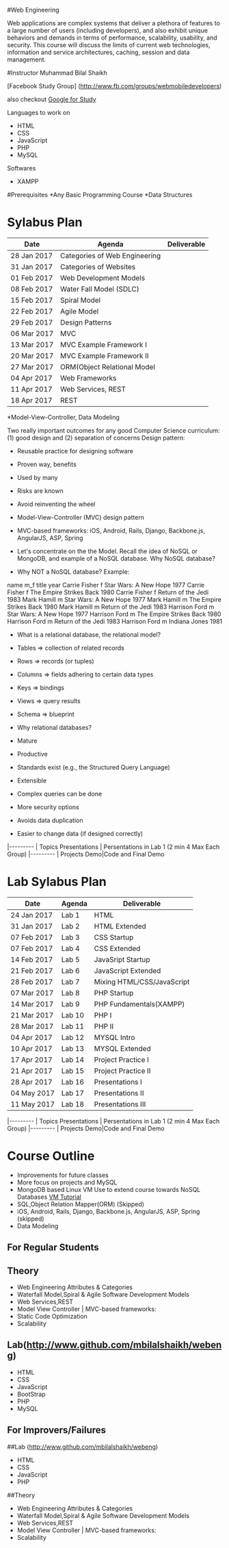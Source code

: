 
#Web Engineering

Web applications are complex systems that deliver a plethora of features to a large number of users (including developers), and also exhibit unique behaviors and demands in terms of performance, scalability, usability, and security. This course will discuss the limits of current web technologies, information and service architectures, caching, session and data management.

#Instructor
Muhammad Bilal Shaikh

[Facebook Study Group] (http://www.fb.com/groups/webmobiledevelopers)

also checkout [Google for Study](http://www.google.com)

Languages to work on
* HTML
* CSS
* JavaScript
* PHP
* MySQL

Softwares
* XAMPP

#Prerequisites
*Any Basic Programming Course
*Data Structures

# Sylabus Plan

|Date  |Agenda  |Deliverable
|-----|-------|----------
|28 Jan 2017|Categories of Web Engineering
|31 Jan 2017|Categories of Websites
|01 Feb 2017|Web Development Models
|08 Feb 2017|Water Fall Model (SDLC)
|15 Feb 2017|Spiral Model
|22 Feb 2017|Agile Model
|29 Feb 2017|Design Patterns
|06 Mar 2017|MVC
|13 Mar 2017|MVC Example Framework I
|20 Mar 2017|MVC Example Framework II
|27 Mar 2017|ORM(Object Relational Model
|04 Apr 2017|Web Frameworks
|11 Apr 2017|Web Services, REST
|18 Apr 2017|REST



*Model-View-Controller, Data Modeling

Two really important outcomes for any good Computer Science curriculum: (1) good design and (2) separation of concerns
Design pattern:

* Reusable practice for designing software
* Proven way, benefits
* Used by many
* Risks are known
* Avoid reinventing the wheel
* Model-View-Controller (MVC) design pattern

* MVC-based frameworks: iOS, Android, Rails, Django, Backbone.js, AngularJS, ASP, Spring
* Let's concentrate on the the Model. Recall the idea of NoSQL or MongoDB, and example of a NoSQL database. Why NoSQL database?
* Why NOT a NoSQL database? Example:

name	m_f	title	year
Carrie Fisher	f	Star Wars: A New Hope	1977
Carrie Fisher	f	The Empire Strikes Back	1980
Carrie Fisher	f	Return of the Jedi	1983
Mark Hamill	m	Star Wars: A New Hope	1977
Mark Hamill	m	The Empire Strikes Back	1980
Mark Hamill	m	Return of the Jedi	1983
Harrison Ford	m	Star Wars: A New Hope	1977
Harrison Ford	m	The Empire Strikes Back	1980
Harrison Ford	m	Return of the Jedi	1983
Harrison Ford	m	Indiana Jones	1981
* What is a relational database, the relational model?

* Tables => collection of related records
* Rows => records (or tuples)
* Columns => fields adhering to certain data types
* Keys => bindings
* Views => query results
* Schema => blueprint
* Why relational databases?

* Mature
* Productive
* Standards exist (e.g., the Structured Query Language)
* Extensible
* Complex queries can be done
* More security options
* Avoids data duplication
* Easier to change data (if designed correctly)

|--------- | Topics Presentations | Persentations in Lab 1 (2 min 4 Max Each Group)
|--------- | Projects Demo|Code and Final Demo


# Lab Sylabus Plan

|Date  |Agenda  |Deliverable
|-----|-------|----------
|24 Jan 2017|Lab 1 |HTML
|31 Jan 2017|Lab 2 |HTML Extended
|07 Feb 2017|Lab 3 |CSS Startup
|07 Feb 2017|Lab 4 |CSS Extended
|14 Feb 2017|Lab 5 |JavaSript Startup
|21 Feb 2017|Lab 6 |JavaScript Extended
|28 Feb 2017|Lab 7 |Mixing HTML/CSS/JavaScript
|07 Mar 2017|Lab 8 |PHP Startup
|14 Mar 2017|Lab 9 |PHP Fundamentals(XAMPP)
|21 Mar 2017|Lab 10 |PHP I
|28 Mar 2017|Lab 11 |PHP II
|04 Apr 2017|Lab 12 |MYSQL Intro
|10 Apr 2017|Lab 13 |MYSQL Extended
|17 Apr 2017|Lab 14 |Project Practice I
|21 Apr 2017|Lab 15 |Project Practice II
|28 Apr 2017|Lab 16 |Presentations I
|04 May 2017|Lab 17 |Presentations II
|11 May 2017|Lab 18 |Presentations III

|--------- | Topics Presentations | Persentations in Lab 1 (2 min 4 Max Each Group)
|--------- | Projects Demo|Code and Final Demo

# Course Outline

* Improvements for future classes
* More focus on projects and MySQL
* MongoDB based Linux VM Use to extend course towards NoSQL Databases [VM Tutorial](http://www.cs.tufts.edu/comp/20/vm/)
* SQL,Object Relation Mapper(ORM) (Skipped)
* iOS, Android, Rails, Django, Backbone.js, AngularJS, ASP, Spring (skipped)
* Data Modeling

## For Regular Students

## Theory

* Web Engineering Attributes & Categories
* Waterfall Model,Spiral & Agile Software Development Models
* Web Services,REST
* Model View Controller | MVC-based frameworks:
* Static Code Optimization
* Scalability

## Lab(http://www.github.com/mbilalshaikh/webeng)
* HTML
* CSS
* JavaScript
* BootStrap
* PHP
* MySQL

## For Improvers/Failures

##Lab
(http://www.github.com/mbilalshaikh/webeng)
* HTML
* CSS
* JavaScript
* PHP

##Theory
* Web Engineering Attributes & Categories
* Waterfall Model,Spiral & Agile Software Development Models
* Web Services,REST
* Model View Controller | MVC-based frameworks:
* Scalability
